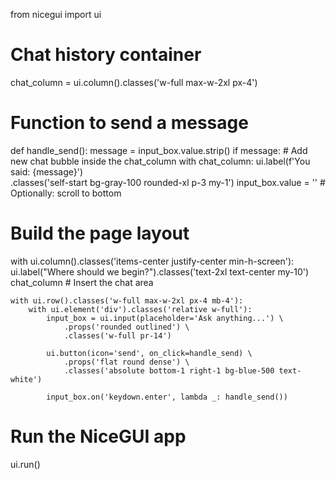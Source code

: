 from nicegui import ui

# Chat history container
chat_column = ui.column().classes('w-full max-w-2xl px-4')

# Function to send a message
def handle_send():
    message = input_box.value.strip()
    if message:
        # Add new chat bubble inside the chat_column
        with chat_column:
            ui.label(f'You said: {message}') \
                .classes('self-start bg-gray-100 rounded-xl p-3 my-1')
        input_box.value = ''
        # Optionally: scroll to bottom

# Build the page layout
with ui.column().classes('items-center justify-center min-h-screen'):
    ui.label("Where should we begin?").classes('text-2xl text-center my-10')
    chat_column  # Insert the chat area

    with ui.row().classes('w-full max-w-2xl px-4 mb-4'):
        with ui.element('div').classes('relative w-full'):
            input_box = ui.input(placeholder='Ask anything...') \
                .props('rounded outlined') \
                .classes('w-full pr-14')

            ui.button(icon='send', on_click=handle_send) \
                .props('flat round dense') \
                .classes('absolute bottom-1 right-1 bg-blue-500 text-white')

            input_box.on('keydown.enter', lambda _: handle_send())

# Run the NiceGUI app
ui.run()
